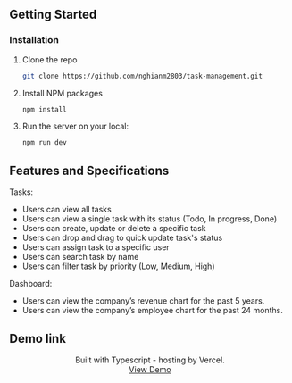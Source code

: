 ## Getting Started

### Installation

1. Clone the repo

   ```sh
   git clone https://github.com/nghianm2803/task-management.git
   ```

2. Install NPM packages
   ```sh
   npm install
   ```
3. Run the server on your local:
   ```sh
   npm run dev
   ```

## Features and Specifications

Tasks:

- Users can view all tasks
- Users can view a single task with its status (Todo, In progress, Done)
- Users can create, update or delete a specific task
- Users can drop and drag to quick update task's status
- Users can assign task to a specific user
- Users can search task by name
- Users can filter task by priority (Low, Medium, High)

Dashboard:

- Users can view the company’s revenue chart for the past 5 years.
- Users can view the company’s employee chart for the past 24 months.

## Demo link

<p align="center">
    Built with Typescript - hosting by Vercel.
    <br />
    <a href="https://task-management-eight-pi.vercel.app/">View Demo</a>
</p>
